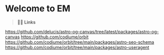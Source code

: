 # Welcome to EM

> 🧑‍🚀 **Links** 

https://github.com/delucis/astro-og-canvas/tree/latest/packages/astro-og-canvas
https://github.com/codiume/orbit
https://github.com/codiume/orbit/tree/main/packages/astro-seo-schema
https://github.com/codiume/orbit/tree/main/packages/astro-useragent


